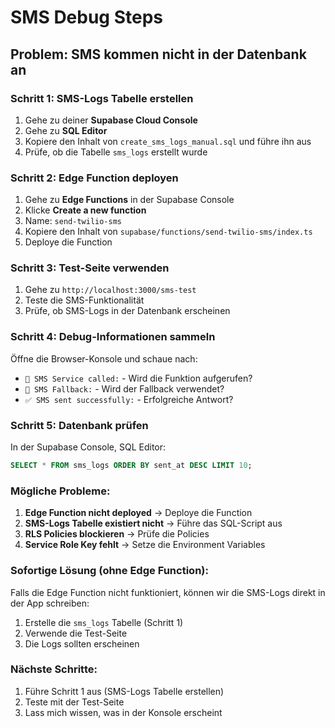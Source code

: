 # SMS Debug Steps

## Problem: SMS kommen nicht in der Datenbank an

### Schritt 1: SMS-Logs Tabelle erstellen

1. Gehe zu deiner **Supabase Cloud Console**
2. Gehe zu **SQL Editor**
3. Kopiere den Inhalt von `create_sms_logs_manual.sql` und führe ihn aus
4. Prüfe, ob die Tabelle `sms_logs` erstellt wurde

### Schritt 2: Edge Function deployen

1. Gehe zu **Edge Functions** in der Supabase Console
2. Klicke **Create a new function**
3. Name: `send-twilio-sms`
4. Kopiere den Inhalt von `supabase/functions/send-twilio-sms/index.ts`
5. Deploye die Function

### Schritt 3: Test-Seite verwenden

1. Gehe zu `http://localhost:3000/sms-test`
2. Teste die SMS-Funktionalität
3. Prüfe, ob SMS-Logs in der Datenbank erscheinen

### Schritt 4: Debug-Informationen sammeln

Öffne die Browser-Konsole und schaue nach:
- `📱 SMS Service called:` - Wird die Funktion aufgerufen?
- `🔄 SMS Fallback:` - Wird der Fallback verwendet?
- `✅ SMS sent successfully:` - Erfolgreiche Antwort?

### Schritt 5: Datenbank prüfen

In der Supabase Console, SQL Editor:
```sql
SELECT * FROM sms_logs ORDER BY sent_at DESC LIMIT 10;
```

### Mögliche Probleme:

1. **Edge Function nicht deployed** → Deploye die Function
2. **SMS-Logs Tabelle existiert nicht** → Führe das SQL-Script aus
3. **RLS Policies blockieren** → Prüfe die Policies
4. **Service Role Key fehlt** → Setze die Environment Variables

### Sofortige Lösung (ohne Edge Function):

Falls die Edge Function nicht funktioniert, können wir die SMS-Logs direkt in der App schreiben:

1. Erstelle die `sms_logs` Tabelle (Schritt 1)
2. Verwende die Test-Seite
3. Die Logs sollten erscheinen

### Nächste Schritte:

1. Führe Schritt 1 aus (SMS-Logs Tabelle erstellen)
2. Teste mit der Test-Seite
3. Lass mich wissen, was in der Konsole erscheint
